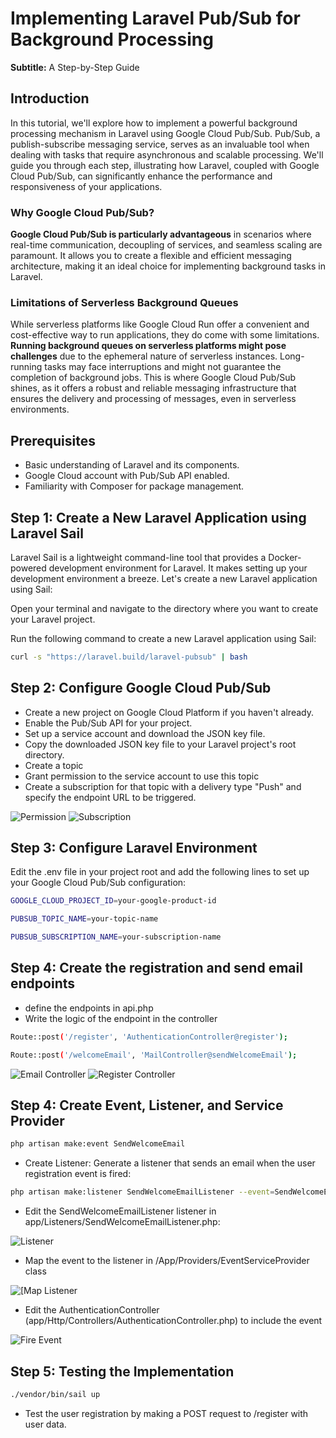 # Implementing Laravel Pub/Sub for Background Processing

**Subtitle:** A Step-by-Step Guide

## Introduction

In this tutorial, we'll explore how to implement a powerful background processing mechanism in Laravel using Google Cloud Pub/Sub. Pub/Sub, a publish-subscribe messaging service, serves as an invaluable tool when dealing with tasks that require asynchronous and scalable processing. We'll guide you through each step, illustrating how Laravel, coupled with Google Cloud Pub/Sub, can significantly enhance the performance and responsiveness of your applications.

### Why Google Cloud Pub/Sub?

**Google Cloud Pub/Sub is particularly advantageous** in scenarios where real-time communication, decoupling of services, and seamless scaling are paramount. It allows you to create a flexible and efficient messaging architecture, making it an ideal choice for implementing background tasks in Laravel.

### Limitations of Serverless Background Queues

While serverless platforms like Google Cloud Run offer a convenient and cost-effective way to run applications, they do come with some limitations. **Running background queues on serverless platforms might pose challenges** due to the ephemeral nature of serverless instances. Long-running tasks may face interruptions and might not guarantee the completion of background jobs. This is where Google Cloud Pub/Sub shines, as it offers a robust and reliable messaging infrastructure that ensures the delivery and processing of messages, even in serverless environments.

## Prerequisites

-   Basic understanding of Laravel and its components.
-   Google Cloud account with Pub/Sub API enabled.
-   Familiarity with Composer for package management.

## Step 1: Create a New Laravel Application using Laravel Sail

Laravel Sail is a lightweight command-line tool that provides a Docker-powered development environment for Laravel. It makes setting up your development environment a breeze. Let's create a new Laravel application using Sail:

Open your terminal and navigate to the directory where you want to create your Laravel project.

Run the following command to create a new Laravel application using Sail:

```bash
curl -s "https://laravel.build/laravel-pubsub" | bash
```

## Step 2: Configure Google Cloud Pub/Sub

-   Create a new project on Google Cloud Platform if you haven't already.
-   Enable the Pub/Sub API for your project.
-   Set up a service account and download the JSON key file.
-   Copy the downloaded JSON key file to your Laravel project's root directory.
-   Create a topic
-   Grant permission to the service account to use this topic
-   Create a subscription for that topic with a delivery type "Push" and specify the endpoint URL to be triggered.

<img src="screenshots/permission.png" alt="Permission" />
<img src="screenshots/subscription.png" alt="Subscription" />

## Step 3: Configure Laravel Environment

Edit the .env file in your project root and add the following lines to set up your Google Cloud Pub/Sub configuration:

```bash
GOOGLE_CLOUD_PROJECT_ID=your-google-product-id
```

```bash
PUBSUB_TOPIC_NAME=your-topic-name
```

```bash
PUBSUB_SUBSCRIPTION_NAME=your-subscription-name
```

## Step 4: Create the registration and send email endpoints

-   define the endpoints in api.php
-   Write the logic of the endpoint in the controller

```bash
Route::post('/register', 'AuthenticationController@register');
```

```bash
Route::post('/welcomeEmail', 'MailController@sendWelcomeEmail');
```

<img src="screenshots/email.png" alt="Email Controller" />
<img src="screenshots/register.png" alt="Register Controller" />

## Step 4: Create Event, Listener, and Service Provider

```bash
php artisan make:event SendWelcomeEmail
```

-   Create Listener: Generate a listener that sends an email when the user registration event is fired:

```bash
php artisan make:listener SendWelcomeEmailListener --event=SendWelcomeEmail
```

-   Edit the SendWelcomeEmailListener listener in app/Listeners/SendWelcomeEmailListener.php:

<img src="screenshots/listener.png" alt="Listener" />

-   Map the event to the listener in /App/Providers/EventServiceProvider class

<img src="screenshots/maplistener.png" alt="[Map Listener" />

-   Edit the AuthenticationController (app/Http/Controllers/AuthenticationController.php) to include the event

<img src="screenshots/fireevent.png" alt="Fire Event" />

## Step 5: Testing the Implementation

```bash
./vendor/bin/sail up
```

-   Test the user registration by making a POST request to /register with user data.
